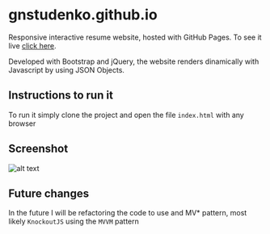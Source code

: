 # gnstudenko.github.io
Responsive interactive resume website, hosted with GitHub Pages. To see it live [click here](https://gnstudenko.github.io).

Developed with Bootstrap and jQuery, the website renders dinamically with Javascript by using JSON Objects.

## Instructions to run it
To run it simply clone the project and open the file `index.html` with any browser

## Screenshot
![alt text](https://gnstudenko.github.io/images/gnstudenko.png "Website Screenshot")

## Future changes 
In the future I will be refactoring the code to use and MV* pattern, most likely `KnockoutJS` using the `MVVM`  pattern

